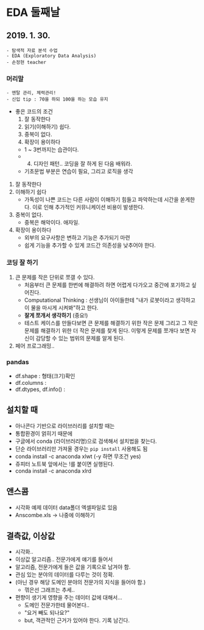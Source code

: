 # EDA 둘째날

## 2019. 1. 30.
    - 탐색적 자료 분석 수업
    - EDA (Exploratory Data Analysis)
    - 손정현 teacher

### 머리말
    - 멘탈 관리, 체력관리!
    - 신입 tip : 70을 하되 100을 하는 모습 유지

- 좋은 코드의 조건
  1. 잘 동작한다
  2. 읽기(이해하기) 쉽다.
  3. 중복이 없다.
  4. 확장이 용이하다
   - 1 ~ 3번까지는 습관이다.
   - 4. 디자인 패턴.. 코딩을 잘 하게 된 다음 배워라.
   - 기초문법 부분은 연습이 필요, 그리고 로직을 생각

1. 잘 동작한다
2. 이해하기 쉽다
   - 가독성이 나쁜 코드는 다른 사람이 이해하기 힘들고 파악하는데 시간을 쏟게한다. 이로 인해 추가적인 커뮤니케이션 비용이 발생한다.
3. 중복이 없다.
   - 중복은 해악이다. 애자일.
4. 확장이 용이하다
   - 외부의 요구사항은 변하고 기능은 추가되기 마련
   - 쉽게 기능을 추가할 수 있게 코드간 의존성을 낮추어야 한다.

### 코딩 잘 하기
1. 큰 문제를 작은 단위로 쪼갤 수 있다.
   - 처음부터 큰 문제를 한번에 해결하려 하면 어렵게 다가오고 중간에 포기하고 싶어진다.
   - Computational Thinking : 선생님이 아이들한테 "내가 로봇이라고 생각하고 이 물을 마시게 시켜봐"하고 한다.
   - **잘게 쪼개서 생각하기** (중요!)
   - 테스트 케이스를 만들다보면 큰 문제를 해결하기 위한 작은 문제 그리고 그 작은 문제를 해결하기 위한 더 작은 문제를 찾게 된다. 이렇게 문제를 쪼개다 보면 자신이 감당할 수 있는 범위의 문제를 알게 된다.
2. 페어 프로그래밍..

### pandas

- df.shape : 형태(크기)확인
- df.columns : 
- df.dtypes, df.info() :
  

## 설치할 때
- 아나콘다 기반으로 라이브러리를 설치할 때는
- 통합환경이 얽히기 때문에
- 구글에서 conda (라이브러리명)으로 검색해서 설치법을 찾는다.
- 단순 라이브러리만 가져올 경우는 `pip install` 사용해도 됨
- conda install -c anaconda xlwt (-y 하면 무조건 yes)
- 쥬피터 노트북 앞에서는 !를 붙이면 실행된다.
- conda install -c anaconda xlrd

## 앤스콤
- 시각화 예제 데이터 data폴더 엑셀파일로 있음
- Anscombe.xls -> 나중에 이해하기

## 결측값, 이상값
- 시각화..
- 이상값 알고리즘.. 전문가에게 얘기를 들어서
- 알고리즘, 전문가에게 들은 값을 기록으로 남겨야 함.
- 관심 있는 분야의 데이터를 다루는 것이 정확.
- (아닌 경우 해당 도메인 분야의 전문가의 지식을 들어야 함.)
  - 꺾은선 그래프는 추세..
- 편향이 생기게 영향을 주는 데이터 값에 대해서...
  - 도메인 전문가한테 물어본다..
  - "요거 빼도 되나요?"
  - but, 객관적인 근거가 있어야 한다. 기록 남긴다.